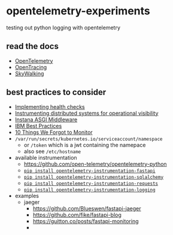 # opentelemetry-experiments

testing out python logging with opentelemetry

## read the docs

* [OpenTelemetry](https://opentelemetry.io/docs)
* [OpenTracing](https://opentracing.io/docs)
* [SkyWalking](https://skywalking.apache.org/docs/skywalking-python/latest/readme/)

## best practices to consider

* [Implementing health checks](https://aws.amazon.com/builders-library/implementing-health-checks/)
* [Instrumenting distributed systems for operational visibility](https://aws.amazon.com/builders-library/instrumenting-distributed-systems-for-operational-visibility/)
* [Instana ASGI Middleware](https://github.com/instana/python-sensor/blob/master/instana/middleware.py)
* [IBM Best Practices](https://www.ibm.com/docs/en/obi/current?topic=tracing-best-practices)
* [10 Things We Forgot to Monitor](https://word.bitly.com/post/74839060954/ten-things-to-monitor)
* `/var/run/secrets/kubernetes.io/serviceaccount/namespace`
  * or `/token` which is a jwt containing the namepace
  * also see `/etc/hostname`
* available instrumentation
  * https://github.com/open-telemetry/opentelemetry-python
  * [`pip install opentelemetry-instrumentation-fastapi`](https://opentelemetry-python-contrib.readthedocs.io/en/latest/instrumentation/fastapi/fastapi.html)
  * [`pip install opentelemetry-instrumentation-sqlalchemy`](https://opentelemetry-python-contrib.readthedocs.io/en/latest/instrumentation/sqlalchemy/sqlalchemy.html)
  * [`pip install opentelemetry-instrumentation-requests`](https://opentelemetry-python-contrib.readthedocs.io/en/latest/instrumentation/requests/requests.html)
  * [`pip install opentelemetry-instrumentation-logging`](https://opentelemetry-python-contrib.readthedocs.io/en/latest/instrumentation/logging/logging.html)
* examples
  * jaeger
    * https://github.com/Blueswen/fastapi-jaeger
    * https://github.com/fike/fastapi-blog
    * https://guitton.co/posts/fastapi-monitoring
    * 
